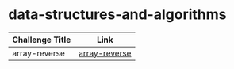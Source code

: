 # data-structures-and-algorithms

|  Challenge Title |  Link |
|------------------|-------|
|  array-reverse   |[array-reverse](array-reverse/README.md)|